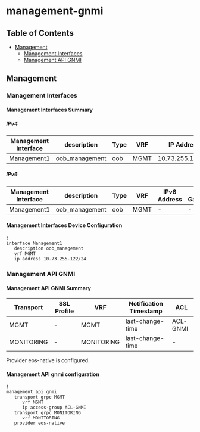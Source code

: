 # management-gnmi

## Table of Contents

- [Management](#management)
  - [Management Interfaces](#management-interfaces)
  - [Management API GNMI](#management-api-gnmi)

## Management

### Management Interfaces

#### Management Interfaces Summary

##### IPv4

| Management Interface | description | Type | VRF | IP Address | Gateway |
| -------------------- | ----------- | ---- | --- | ---------- | ------- |
| Management1 | oob_management | oob | MGMT | 10.73.255.122/24 | 10.73.255.2 |

##### IPv6

| Management Interface | description | Type | VRF | IPv6 Address | IPv6 Gateway |
| -------------------- | ----------- | ---- | --- | ------------ | ------------ |
| Management1 | oob_management | oob | MGMT | - | - |

#### Management Interfaces Device Configuration

```eos
!
interface Management1
   description oob_management
   vrf MGMT
   ip address 10.73.255.122/24
```

### Management API GNMI

#### Management API GNMI Summary

| Transport | SSL Profile | VRF | Notification Timestamp | ACL |
| --------- | ----------- | --- | ---------------------- | --- |
| MGMT | - | MGMT | last-change-time | ACL-GNMI |
| MONITORING | - | MONITORING | last-change-time | - |

Provider eos-native is configured.

#### Management API gnmi configuration

```eos
!
management api gnmi
   transport grpc MGMT
      vrf MGMT
      ip access-group ACL-GNMI
   transport grpc MONITORING
      vrf MONITORING
   provider eos-native
```
